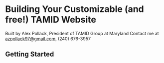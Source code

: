 # Building Your Customizable (and free!) TAMID Website
Built by Alex Pollack, President of TAMID Group at Maryland
Contact me at azpollack97@gmail.com, (240) 676-3957

## Getting Started
